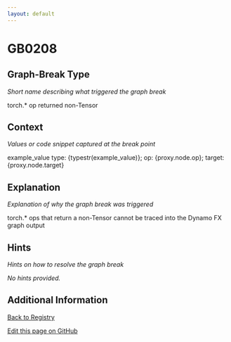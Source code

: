 ```yaml
---
layout: default
---
```

# GB0208

## Graph-Break Type
*Short name describing what triggered the graph break*

torch.* op returned non-Tensor

## Context
*Values or code snippet captured at the break point*

example_value type: {typestr(example_value)}; op: {proxy.node.op}; target: {proxy.node.target}

## Explanation
*Explanation of why the graph break was triggered*

torch.* ops that return a non-Tensor cannot be traced into the Dynamo FX graph output

## Hints
*Hints on how to resolve the graph break*

*No hints provided.*


## Additional Information

<!-- ADDITIONAL INFORMATION START - Add custom information below this line -->

<!-- ADDITIONAL INFORMATION END -->

[Back to Registry](../index.html)

[Edit this page on GitHub](https://github.com/pytorch-labs/compile-graph-break-site/edit/main/docs/gb/gb0208.md)
